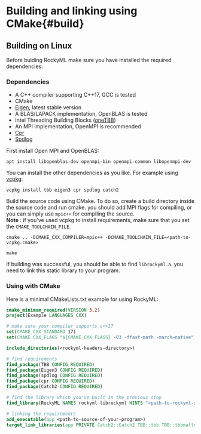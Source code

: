 # Building and linking using CMake{#build}


## Building on Linux
Before buiding RockyML make sure you have installed the required dependencies:
### Dependencies
- A C++ compiler supporting C++17, GCC is tested
- CMake
- [Eigen](https://eigen.tuxfamily.org), latest stable version
- A BLAS/LAPACK implementation, OpenBLAS is tested
- Intel Threading Building Blocks ([oneTBB](https://github.com/oneapi-src/oneTBB))
- An MPI implementation, OpenMPI is recommended  
- [Cpr](https://github.com/libcpr/cpr)
- [Spdlog](https://github.com/gabime/spdlog)

First install Open MPI and OpenBLAS:
```
apt install libopenblas-dev openmpi-bin openmpi-common libopenmpi-dev
```
You can install the other dependencies as you like. For example using [vcpkg](https://vcpkg.io/):
```
vcpkg install tbb eigen3 cpr spdlog catch2
```

Build the source code using CMake. To do so, create a build directory inside the source code and run cmake. you should add MPI flags for compiling, or you can simply use `mpic++` for compiling the source.  
**Note** : if you've used vcpkg to install requirements, make sure that you set the `CMAKE_TOOLCHAIN_FILE`.

```shell
cmake .. -DCMAKE_CXX_COMPILER=mpic++ -DCMAKE_TOOLCHAIN_FILE=<path-to-vcpkg.cmake>
```
```
make
```
If building was successful, you should be able to find `librockyml.a`. you need to link this static library to your program.
### Using with CMake
Here is a minimal CMakeLists.txt example for using RockyML:  
```cmake
cmake_minimum_required(VERSION 3.2)
project(Example LANGUAGES CXX)

# make sure your compiler supports c++17
set(CMAKE_CXX_STANDARD 17)
set(CMAKE_CXX_FLAGS "${CMAKE_CXX_FLAGS} -O3 -ffast-math -march=native")

include_directories(<rockyml-headers-directory>)

# find requirements
find_package(TBB CONFIG REQUIRED)
find_package(Eigen3 CONFIG REQUIRED)
find_package(spdlog CONFIG REQUIRED)
find_package(cpr CONFIG REQUIRED)
find_package(Catch2 CONFIG REQUIRED)

# find the library which you've built in the previous step 
find_library(RockyML NAMES rockyml librockyml HINTS "<path-to-rockyml-static-library>")

# linking the requirements
add_executable(app <path-to-source-of-your-program>)
target_link_libraries(app PRIVATE Catch2::Catch2 TBB::tbb TBB::tbbmalloc Eigen3::Eigen cpr::cpr spdlog::spdlog RockyML)

```
